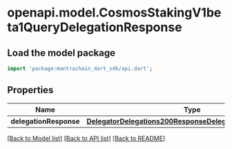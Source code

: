# openapi.model.CosmosStakingV1beta1QueryDelegationResponse

## Load the model package
```dart
import 'package:mantrachain_dart_sdk/api.dart';
```

## Properties
Name | Type | Description | Notes
------------ | ------------- | ------------- | -------------
**delegationResponse** | [**DelegatorDelegations200ResponseDelegationResponsesInner**](DelegatorDelegations200ResponseDelegationResponsesInner.md) |  | [optional] 

[[Back to Model list]](../README.md#documentation-for-models) [[Back to API list]](../README.md#documentation-for-api-endpoints) [[Back to README]](../README.md)


